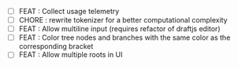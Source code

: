 - [ ] FEAT : Collect usage telemetry
- [ ] CHORE : rewrite tokenizer for a better computational complexity
- [ ] FEAT : Allow multiline input (requires refactor of draftjs editor)
- [ ] FEAT : Color tree nodes and branches with the same color as the corresponding bracket
- [ ] FEAT : Allow multiple roots in UI
